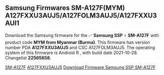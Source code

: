 <h2>Samsung Firmwares SM-A127F(MYM) A127FXXU3AUJ5/A127FOLM3AUJ5/A127FXXU3AUI1</h2>
Download the Samsung firmware for the ✅ <strong>Samsung SSP </strong> ⭐ <strong>SM-A127F</strong> with product code <strong>MYM</strong> <strong> from Myanmar (Burma)</strong>. This firmware has version number PDA <strong>A127FXXU3AUJ5</strong> and CSC A127FOLM3AUJ5. The operating system of this firmware is Android R , with build date 2021-10-28. Changelist <strong>22565658</strong>.


[SM-A127F](https://samfirm.shop/samsung/model/SM-A127F)
[A127FXXU3AUJ5](https://samfirm.shop/samsung/pda/A127FXXU3AUJ5)
[Download Firmware Samsung SSP SM-A127F](https://samfirm.shop/samsung/firmware/469730)
